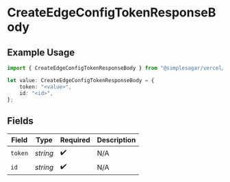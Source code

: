 # CreateEdgeConfigTokenResponseBody

## Example Usage

```typescript
import { CreateEdgeConfigTokenResponseBody } from "@simplesagar/vercel/models/createedgeconfigtokenop.js";

let value: CreateEdgeConfigTokenResponseBody = {
    token: "<value>",
    id: "<id>",
};
```

## Fields

| Field              | Type               | Required           | Description        |
| ------------------ | ------------------ | ------------------ | ------------------ |
| `token`            | *string*           | :heavy_check_mark: | N/A                |
| `id`               | *string*           | :heavy_check_mark: | N/A                |